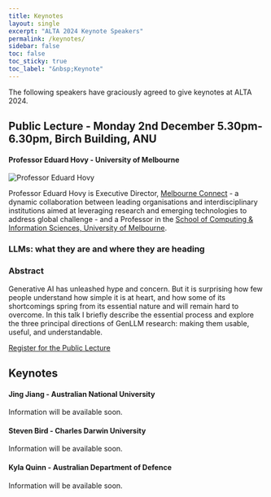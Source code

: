 ```yaml
---
title: Keynotes
layout: single
excerpt: "ALTA 2024 Keynote Speakers"
permalink: /keynotes/
sidebar: false
toc: false
toc_sticky: true
toc_label: "&nbsp;Keynote"
---
```

<style>
    .half {
    width: 50%;
    height: 50%
    }
    .smaller {
    width: 40%;
    height: 40%
    }
</style>

The following speakers have graciously agreed to give keynotes at ALTA 2024.

## Public Lecture - Monday 2nd December 5.30pm-6.30pm, Birch Building, ANU

#### Professor Eduard Hovy - University of Melbourne

![Professor Eduard Hovy](/assets/images/keynotes/thumbnail_hovy-2022-UniMelb.png)

Professor Eduard Hovy is Executive Director, [Melbourne Connect](https://melbconnect.com.au/) - a dynamic collaboration between leading organisations and interdisciplinary institutions aimed at leveraging research and emerging technologies to address global challenge - and a Professor in the [School of Computing & Information Sciences, University of Melbourne](https://cis.unimelb.edu.au/). 

### LLMs: what they are and where they are heading

### Abstract
Generative AI has unleashed hype and concern. But it is surprising how few people understand how simple it is at heart, and how some of its shortcomings spring from its essential nature and will remain hard to overcome. In this talk I briefly describe the essential process and explore the three principal directions of GenLLM research: making them usable, useful, and understandable. 

[Register for the Public Lecture](https://events.humanitix.com/alta-2024?hxchl=hex-qrc&hxref=evt)

## Keynotes
#### Jing Jiang - Australian National University

Information will be available soon. 

#### Steven Bird - Charles Darwin University

Information will be available soon. 

#### Kyla Quinn - Australian Department of Defence

Information will be available soon. 
